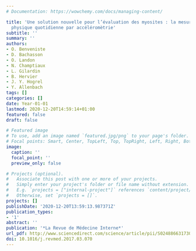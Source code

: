 ```yaml
---
# Documentation: https://wowchemy.com/docs/managing-content/

title: 'Une solution nouvelle pour l’évaluation des myosites : la mesure de l’activité
  physique quotidienne par accéléromètrie'
subtitle: ''
summary: ''
authors:
- O. Benveniste
- D. Bachasson
- O. Landon
- N. Champtiaux
- L. Gilardin
- B. Hervier
- J. Y. Hogrel
- Y. Allenbach
tags: []
categories: []
date: Year-01-01
lastmod: 2020-12-20T14:59:14+01:00
featured: false
draft: false

# Featured image
# To use, add an image named `featured.jpg/png` to your page's folder.
# Focal points: Smart, Center, TopLeft, Top, TopRight, Left, Right, BottomLeft, Bottom, BottomRight.
image:
  caption: ''
  focal_point: ''
  preview_only: false

# Projects (optional).
#   Associate this post with one or more of your projects.
#   Simply enter your project's folder or file name without extension.
#   E.g. `projects = ["internal-project"]` references `content/project/deep-learning/index.md`.
#   Otherwise, set `projects = []`.
projects: []
publishDate: '2020-12-20T13:59:13.987371Z'
publication_types:
- '1'
abstract: ''
publication: '*La Revue de Médecine Interne*'
url_pdf: http://www.sciencedirect.com/science/article/pii/S0248866317301637
doi: 10.1016/j.revmed.2017.03.070
---
```


